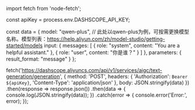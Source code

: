 import fetch from 'node-fetch';

const apiKey = process.env.DASHSCOPE_API_KEY;

const data = {
    model: "qwen-plus", // 此处以qwen-plus为例，可按需更换模型名称。模型列表：https://help.aliyun.com/zh/model-studio/getting-started/models
    input: {
        messages: [
            {
                role: "system",
                content: "You are a helpful assistant."
            },
            {
                role: "user",
                content: "你是谁？"
            }
        ]
    },
    parameters: {
        result_format: "message"
    }
};

fetch('https://dashscope.aliyuncs.com/api/v1/services/aigc/text-generation/generation', {
    method: 'POST',
    headers: {
        'Authorization': `Bearer ${apiKey}`,
        'Content-Type': 'application/json'
    },
    body: JSON.stringify(data)
})
.then(response => response.json())
.then(data => {
    console.log(JSON.stringify(data));
})
.catch(error => {
    console.error('Error:', error);
});